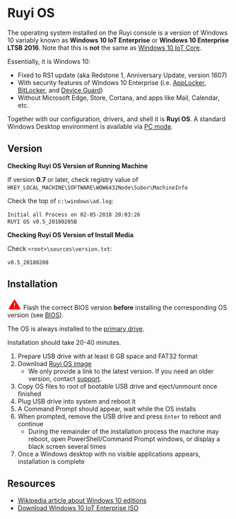 # Ruyi OS

The operating system installed on the Ruyi console is a version of Windows 10 variably known as __Windows 10 IoT Enterprise__ or __Windows 10 Enterprise LTSB 2016__.  Note that this is __not__ the same as [Windows 10 IoT Core](https://developer.microsoft.com/en-us/windows/iot).   

Essentially, it is Windows 10:

* Fixed to RS1 update (aka Redstone 1, Anniversary Update, version 1607)
* With security features of Windows 10 Enterprise (i.e. [AppLocker](https://docs.microsoft.com/en-us/windows/security/threat-protection/applocker/applocker-overview), [BitLocker](https://docs.microsoft.com/en-us/windows/security/information-protection/bitlocker/bitlocker-overview), and [Device Guard](https://docs.microsoft.com/en-us/windows/security/threat-protection/device-guard/device-guard-deployment-guide))
* Without Microsoft Edge, Store, Cortana, and apps like Mail, Calendar, etc.

Together with our configuration, drivers, and shell it is __Ruyi OS__.  A standard Windows Desktop environment is available via [PC mode](pc_mode.md).

## Version

__Checking Ruyi OS Version of Running Machine__

If version __0.7__ or later, check registry value of `HKEY_LOCAL_MACHINE\SOFTWARE\WOW6432Node\Subor\MachineInfo`

Check the top of `c:\windows\ad.log`:
```
Initial all Process on 02-05-2018 20:03:26
RUYI OS v0.5_20180205B
```

__Checking Ruyi OS Version of Install Media__

Check `<root>\sources\version.txt`:
```
v0.5_20180208
```

## Installation

![](/docs/img/warning.png) Flash the correct BIOS version __before__ installing the corresponding OS version (see [BIOS](bios.md)).

The OS is always installed to the [primary drive](harddrive.md).

Installation should take 20-40 minutes.

1. Prepare USB drive with at least 6 GB space and FAT32 format
1. Download [Ruyi OS image](http://dev.playruyi.com/uservices)
    - We only provide a link to the latest version.  If you need an older version, contact [support](support.md).
1. Copy OS files to root of bootable USB drive and eject/unmount once finished
1. Plug USB drive into system and reboot it
1. A Command Prompt should appear, wait while the OS installs
1. When prompted, remove the USB drive and press `Enter` to reboot and continue
    - During the remainder of the installation process the machine may reboot, open PowerShell/Command Prompt windows, or display a black screen several times
1. Once a Windows desktop with no visible applications appears, installation is complete

## Resources

* [Wikipedia article about Windows 10 editions](https://en.wikipedia.org/wiki/Windows_10_editions)
* [Download Windows 10 IoT Enterprise ISO](https://www.microsoft.com/en-us/evalcenter/evaluate-windows-10-enterprise)
